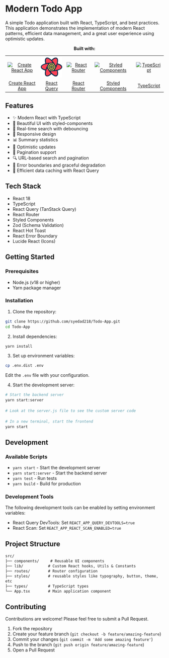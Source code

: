 # Modern Todo App

A simple Todo application built with React, TypeScript, and best practices. This application demonstrates the implementation of modern React patterns, efficient data management, and a great user experience using optimistic updates.

<p align="center">
  <b>Built with:</b>
</p>
<table align="center">
  <tr>
    <td align="center">
      <a href="https://create-react-app.dev/">
        <img src="https://cdn.worldvectorlogo.com/logos/create-react-app.svg" width="90" alt="Create React App" />
      </a>
    </td>
    <td align="center">
      <a href="https://tanstack.com/query/latest">
        <img src="https://raw.githubusercontent.com/TanStack/query/main/media/emblem-light.svg" width="90" alt="React Query" />
      </a>
    </td>
    <td align="center">
      <a href="https://reactrouter.com/">
        <img src="https://reactrouter.com/_brand/React%20Router%20Brand%20Assets/React%20Router%20Logo/Light.png" width="90" height="60" alt="React Router" />
      </a>
    </td>
    <td align="center">
      <a href="https://styled-components.com/">
        <img src="https://raw.githubusercontent.com/styled-components/brand/master/styled-components.png" width="90" alt="Styled Components" />
      </a>
    </td>
    <td align="center">
      <a href="https://www.typescriptlang.org/">
        <img src="https://cdn.worldvectorlogo.com/logos/typescript.svg" width="90" alt="TypeScript" />
      </a>
    </td>
  </tr>
  <tr>
    <td align="center"><a href="https://create-react-app.dev/">Create React App</a></td>
    <td align="center"><a href="https://tanstack.com/query/latest">React Query</a></td>
    <td align="center"><a href="https://reactrouter.com/">React Router</a></td>
    <td align="center"><a href="https://styled-components.com/">Styled Components</a></td>
    <td align="center"><a href="https://www.typescriptlang.org/">TypeScript</a></td>
  </tr>
</table>

## Features

- ✨ Modern React with TypeScript
- 🎨 Beautiful UI with styled-components
- 🔄 Real-time search with debouncing
- 📱 Responsive design
- 📊 Summary statistics
- 🔄 Optimistic updates
- 📄 Pagination support
- 🔍 URL-based search and pagination
- 🎯 Error boundaries and graceful degradation
- 🔄 Efficient data caching with React Query

## Tech Stack

- React 18
- TypeScript
- React Query (TanStack Query)
- React Router
- Styled Components
- Zod (Schema Validation)
- React Hot Toast
- React Error Boundary
- Lucide React (Icons)

## Getting Started

### Prerequisites

- Node.js (v18 or higher)
- Yarn package manager

### Installation

1. Clone the repository:

```bash
git clone https://github.com/syedad218/Todo-App.git
cd Todo-App
```

2. Install dependencies:

```bash
yarn install
```

3. Set up environment variables:

```bash
cp .env.dist .env
```

Edit the `.env` file with your configuration.

4. Start the development server:

```bash
# Start the backend server
yarn start:server

# Look at the server.js file to see the custom server code

# In a new terminal, start the frontend
yarn start
```

## Development

### Available Scripts

- `yarn start` - Start the development server
- `yarn start:server` - Start the backend server
- `yarn test` - Run tests
- `yarn build` - Build for production

### Development Tools

The following development tools can be enabled by setting environment variables:

- React Query DevTools: Set `REACT_APP_QUERY_DEVTOOLS=true`
- React Scan: Set `REACT_APP_REACT_SCAN_ENABLED=true`

## Project Structure

```
src/
├── components/     # Reusable UI components
├── lib/           # Custom React hooks, Utils & Constants
├── routes/        # Router configuration
├── styles/        # reusable styles like typography, button, theme, etc
├── types/         # TypeScript types
└── App.tsx        # Main application component
```

## Contributing

Contributions are welcome! Please feel free to submit a Pull Request.

1. Fork the repository
2. Create your feature branch (`git checkout -b feature/amazing-feature`)
3. Commit your changes (`git commit -m 'Add some amazing feature'`)
4. Push to the branch (`git push origin feature/amazing-feature`)
5. Open a Pull Request
